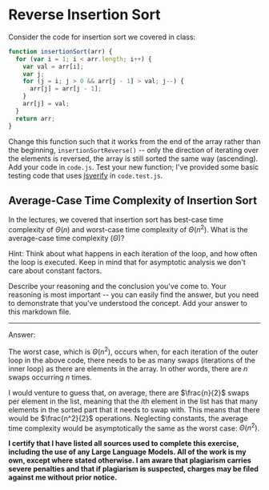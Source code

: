 # Reverse Insertion Sort

Consider the code for insertion sort we covered in class:

```javascript
function insertionSort(arr) {
  for (var i = 1; i < arr.length; i++) {
    var val = arr[i];
    var j;
    for (j = i; j > 0 && arr[j - 1] > val; j--) {
      arr[j] = arr[j - 1];
    }
    arr[j] = val;
  }
  return arr;
}
```

Change this function such that it works from the end of the array rather than
the beginning, `insertionSortReverse()` -- only the direction of
iterating over the elements is reversed, the array is still sorted the same way
(ascending). Add your code in `code.js`. Test your new function; I've provided
some basic testing code that uses [jsverify](https://jsverify.github.io/) in
`code.test.js`.

## Average-Case Time Complexity of Insertion Sort

In the lectures, we covered that insertion sort has best-case time complexity of
$\Theta(n)$ and worst-case time complexity of $\Theta(n^2)$. What is the
average-case time complexity ($\Theta$)?

Hint: Think about what happens in each iteration of the loop, and how often the
loop is executed. Keep in mind that for asymptotic analysis we don't care about
constant factors.

Describe your reasoning and the conclusion you've come to. Your reasoning is
most important -- you can easily find the answer, but you need to demonstrate
that you've understood the concept. Add your answer to this markdown file.

---

Answer:

The worst case, which is $\Theta(n^2)$, occurs when, for each iteration of the outer loop in the above code, there needs to be as many swaps (iterations of the inner loop) as there are elements in the array. In other words, there are _n_ swaps occurring _n_ times.

I would venture to guess that, on average, there are $\frac{n}{2}$ swaps per element in the list, meaning that the *i*th element in the list has that many elements in the sorted part that it needs to swap with. This means that there would be $\frac{n^2}{2}$ operations. Neglecting constants, the average time complexity would be asymptotically the same as the worst case: $\Theta(n^2)$.

**I certify that I have listed all sources used to complete this exercise, including the use
of any Large Language Models. All of the work is my own, except where stated
otherwise. I am aware that plagiarism carries severe penalties and that if plagiarism is
suspected, charges may be filed against me without prior notice.**
